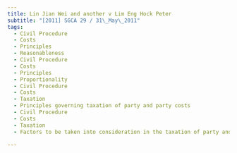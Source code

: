 ```yaml
---
title: Lin Jian Wei and another v Lim Eng Hock Peter 
subtitle: "[2011] SGCA 29 / 31\_May\_2011"
tags:
  - Civil Procedure
  - Costs
  - Principles
  - Reasonableness
  - Civil Procedure
  - Costs
  - Principles
  - Proportionality
  - Civil Procedure
  - Costs
  - Taxation
  - Principles governing taxation of party and party costs
  - Civil Procedure
  - Costs
  - Taxation
  - Factors to be taken into consideration in the taxation of party and party costs

---
```


